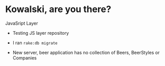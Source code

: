 # Kowalski, are you there?

JavaSript Layer
- Testing JS layer repository

- I ran `rake:db migrate`
- New server, beer application has no collection of Beers, BeerStyles or Companies
